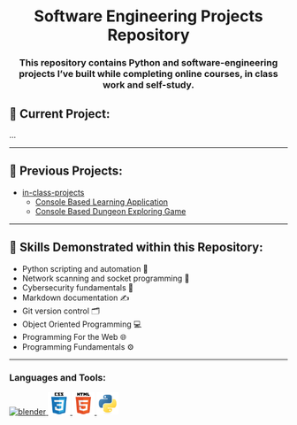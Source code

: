 <h1 align="center">Software Engineering Projects Repository</h1>
<h3 align="center">This repository contains Python and software-engineering projects I’ve built while completing online courses, in class work and self-study.</h3>

<h2 align="left">🔧 Current Project:</h2>
...

---

<h2 align="left">📁 Previous Projects:</h2>

- [in-class-projects](https://github.com/Squ1dddy/Software-Engineering-Projects/tree/main/in-class-projects)
  - [Console Based Learning Application](https://github.com/Squ1dddy/Software-Engineering-Projects/tree/main/in-class-projects/Assessment-Task1)
  - [Console Based Dungeon Exploring Game](https://github.com/Squ1dddy/Software-Engineering-Projects/tree/main/in-class-projects/Assessment-Task2)

---

<h2 align="left">🧠 Skills Demonstrated within this Repository:</h2>

- Python scripting and automation 🐍  
- Network scanning and socket programming 🔎  
- Cybersecurity fundamentals 🔐  
- Markdown documentation ✍️  
- Git version control 🗂️  
- Object Oriented Programming 💻  
- Programming For the Web 🌐  
- Programming Fundamentals ⚙️  

---

<h3 align="left">Languages and Tools:</h3>
<p align="left">
  <a href="https://www.blender.org/" target="_blank" rel="noreferrer">
    <img src="https://download.blender.org/branding/community/blender_community_badge_white.svg" alt="blender" width="40" height="40"/>
  </a>
  <a href="https://www.w3schools.com/css/" target="_blank" rel="noreferrer">
    <img src="https://raw.githubusercontent.com/devicons/devicon/master/icons/css3/css3-original-wordmark.svg" alt="css3" width="40" height="40"/>
  </a>
  <a href="https://www.w3.org/html/" target="_blank" rel="noreferrer">
    <img src="https://raw.githubusercontent.com/devicons/devicon/master/icons/html5/html5-original-wordmark.svg" alt="html5" width="40" height="40"/>
  </a>
  <a href="https://www.python.org" target="_blank" rel="noreferrer">
    <img src="https://raw.githubusercontent.com/devicons/devicon/master/icons/python/python-original.svg" alt="python" width="40" height="40"/>
  </a>
</p>
